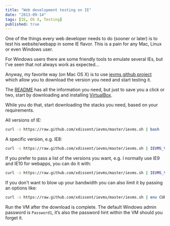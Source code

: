```yaml
---
title: "Web development testing on IE"
date: "2013-09-14"
tags: [IE, OS X, Testing]
published: true
---
```


One of the things every web developer needs to do (sooner or later) is to test his website/webapp in some IE flavor. This is a pain for any Mac, Linux or even Windows user.

For Windows users there are some friendly tools to emulate several IEs, but I've seen that not always work as expected...

Anyway, my favorite way (on Mac OS X) is to use [ievms github project](https://github.com/xdissent/ievms) which allow you to download the version you need and start testing it.

The [README](https://github.com/xdissent/ievms/blob/master/README.md) has all the information you need, but just to save you a click or two, start by downloading and installing [VirtualBox](http://virtualbox.org/).

While you do that, start downloading the stacks you need, based on your requirements.

All versions of IE:

```bash
curl -s https://raw.github.com/xdissent/ievms/master/ievms.sh | bash
```

A specific version, e.g. IE8:

```bash
curl -s https://raw.github.com/xdissent/ievms/master/ievms.sh | IEVMS_VERSIONS="8" bash
```

If you prefer to pass a list of the versions you want, e.g. I normally use IE9 and IE10 for webapps, you can do it with:

```bash
curl -s https://raw.github.com/xdissent/ievms/master/ievms.sh | IEVMS_VERSIONS="9 10" bash
```

If you don't want to blow up your bandwidth you can also limit it by passing an options like:

```bash
curl -s https://raw.github.com/xdissent/ievms/master/ievms.sh | env CURL_OPTS="--limit-rate 50k" bash
```

Run the VM after the download is complete. The default Windows admin password is `Password1`, it’s also the password hint within the VM should you forget it.
